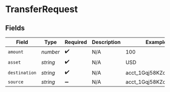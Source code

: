 # TransferRequest


## Fields

| Field                 | Type                  | Required              | Description           | Example               |
| --------------------- | --------------------- | --------------------- | --------------------- | --------------------- |
| `amount`              | *number*              | :heavy_check_mark:    | N/A                   | 100                   |
| `asset`               | *string*              | :heavy_check_mark:    | N/A                   | USD                   |
| `destination`         | *string*              | :heavy_check_mark:    | N/A                   | acct_1Gqj58KZcSIg2N2q |
| `source`              | *string*              | :heavy_minus_sign:    | N/A                   | acct_1Gqj58KZcSIg2N2q |